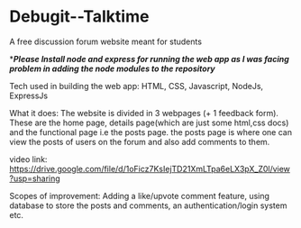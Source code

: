 # Debugit--Talktime

A free discussion forum website meant for students

******Please Install node and express for running the web app as I was facing problem in adding the node modules to the repository*****

Tech used in building the web app: HTML, CSS, Javascript, NodeJs, ExpressJs

What it does: The website is divided in 3 webpages (+ 1 feedback form). These are the home page, details page(which are just some html,css docs) and the functional page i.e the posts page. the posts page is where one can view the posts of users on the forum and also add comments to them.

video link: https://drive.google.com/file/d/1oFicz7KsIejTD21XmLTpa6eLX3pX_Z0l/view?usp=sharing

Scopes of improvement: Adding a like/upvote comment feature, using database to store the posts and comments, an authentication/login system etc.
